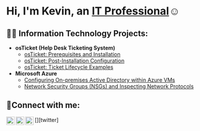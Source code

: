 <h1>Hi, I'm Kevin, an <a href="https://www.linkedin.com/in/kevinw1104/)" >IT Professional</a>☺</h1>

<h2>👨‍💻 Information Technology Projects:</h2>

- <b>osTicket (Help Desk Ticketing System)</b>
  - [osTicket: Prerequisites and Installation](https://github.com/kevjustkevv/osticket-prereqs)
  - [osTicket: Post-Installation Configuration](https://github.com/kevjustkevv/post-install-config)
  - [osTicket: Ticket Lifecycle Examples](https://github.com/kevjustkevv/ticket-lifecycle)
- <b>Microsoft Azure</b>
  - [Configuring On-premises Active Directory within Azure VMs](https://github.com/kevjustkevv/configure-ad)
  - [Network Security Groups (NSGs) and Inspecting Network Protocols](https://github.com/kevjustkevv/azure-network-protocols)

<h2>🤳Connect with me:</h2>

[<img align="left" alt="Josh | Twitter" width="22px" src="https://cdn.jsdelivr.net/npm/simple-icons@v3/icons/twitter.svg" />][twitter]
[<img align="left" alt="Josh | LinkedIn" width="22px" src="https://cdn.jsdelivr.net/npm/simple-icons@v3/icons/linkedin.svg" />][linkedin]
[<img align="left" alt="Josh | Instagram" width="22px" src="https://cdn.jsdelivr.net/npm/simple-icons@v3/icons/instagram.svg" />][instagram]

[instagram]: https://www.instagram.com/kev_justkev
[linkedin]: https://linkedin.com/in/kevin-wright-710bb1287/

